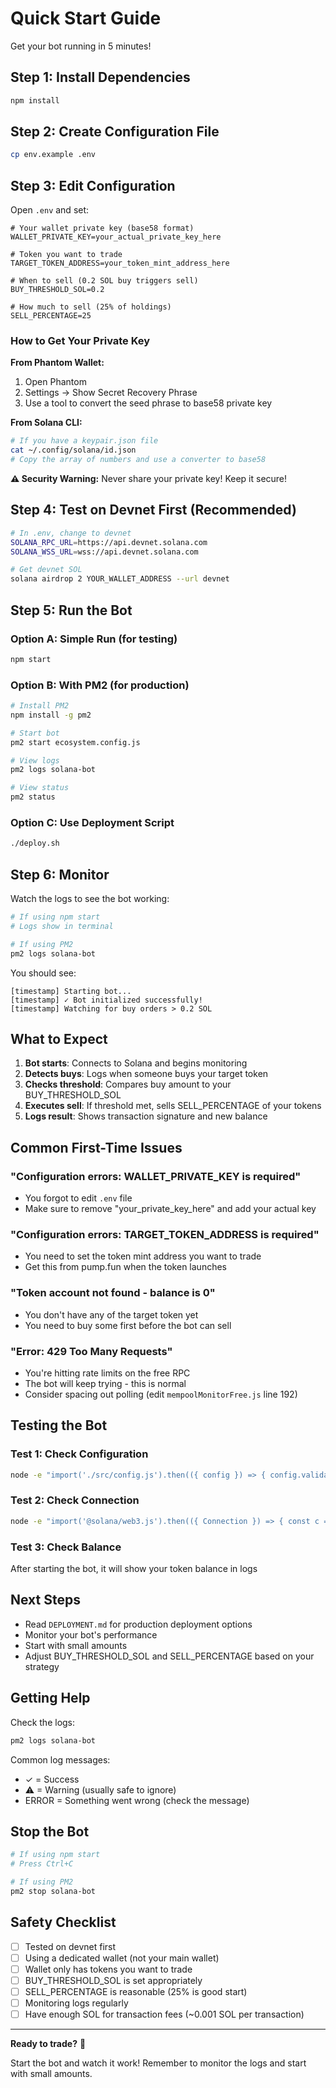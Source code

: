 # Quick Start Guide

Get your bot running in 5 minutes!

## Step 1: Install Dependencies

```bash
npm install
```

## Step 2: Create Configuration File

```bash
cp env.example .env
```

## Step 3: Edit Configuration

Open `.env` and set:

```env
# Your wallet private key (base58 format)
WALLET_PRIVATE_KEY=your_actual_private_key_here

# Token you want to trade
TARGET_TOKEN_ADDRESS=your_token_mint_address_here

# When to sell (0.2 SOL buy triggers sell)
BUY_THRESHOLD_SOL=0.2

# How much to sell (25% of holdings)
SELL_PERCENTAGE=25
```

### How to Get Your Private Key

**From Phantom Wallet:**
1. Open Phantom
2. Settings → Show Secret Recovery Phrase
3. Use a tool to convert the seed phrase to base58 private key

**From Solana CLI:**
```bash
# If you have a keypair.json file
cat ~/.config/solana/id.json
# Copy the array of numbers and use a converter to base58
```

**⚠️ Security Warning:** Never share your private key! Keep it secure!

## Step 4: Test on Devnet First (Recommended)

```bash
# In .env, change to devnet
SOLANA_RPC_URL=https://api.devnet.solana.com
SOLANA_WSS_URL=wss://api.devnet.solana.com

# Get devnet SOL
solana airdrop 2 YOUR_WALLET_ADDRESS --url devnet
```

## Step 5: Run the Bot

### Option A: Simple Run (for testing)
```bash
npm start
```

### Option B: With PM2 (for production)
```bash
# Install PM2
npm install -g pm2

# Start bot
pm2 start ecosystem.config.js

# View logs
pm2 logs solana-bot

# View status
pm2 status
```

### Option C: Use Deployment Script
```bash
./deploy.sh
```

## Step 6: Monitor

Watch the logs to see the bot working:

```bash
# If using npm start
# Logs show in terminal

# If using PM2
pm2 logs solana-bot
```

You should see:
```
[timestamp] Starting bot...
[timestamp] ✓ Bot initialized successfully!
[timestamp] Watching for buy orders > 0.2 SOL
```

## What to Expect

1. **Bot starts**: Connects to Solana and begins monitoring
2. **Detects buys**: Logs when someone buys your target token
3. **Checks threshold**: Compares buy amount to your BUY_THRESHOLD_SOL
4. **Executes sell**: If threshold met, sells SELL_PERCENTAGE of your tokens
5. **Logs result**: Shows transaction signature and new balance

## Common First-Time Issues

### "Configuration errors: WALLET_PRIVATE_KEY is required"
- You forgot to edit `.env` file
- Make sure to remove "your_private_key_here" and add your actual key

### "Configuration errors: TARGET_TOKEN_ADDRESS is required"
- You need to set the token mint address you want to trade
- Get this from pump.fun when the token launches

### "Token account not found - balance is 0"
- You don't have any of the target token yet
- You need to buy some first before the bot can sell

### "Error: 429 Too Many Requests"
- You're hitting rate limits on the free RPC
- The bot will keep trying - this is normal
- Consider spacing out polling (edit `mempoolMonitorFree.js` line 192)

## Testing the Bot

### Test 1: Check Configuration
```bash
node -e "import('./src/config.js').then(({ config }) => { config.validate(); console.log('✓ Config OK'); });"
```

### Test 2: Check Connection
```bash
node -e "import('@solana/web3.js').then(({ Connection }) => { const c = new Connection('https://api.mainnet-beta.solana.com'); c.getVersion().then(v => console.log('✓ Connected:', v)); });"
```

### Test 3: Check Balance
After starting the bot, it will show your token balance in logs

## Next Steps

- Read `DEPLOYMENT.md` for production deployment options
- Monitor your bot's performance
- Start with small amounts
- Adjust BUY_THRESHOLD_SOL and SELL_PERCENTAGE based on your strategy

## Getting Help

Check the logs:
```bash
pm2 logs solana-bot
```

Common log messages:
- ✓ = Success
- ⚠ = Warning (usually safe to ignore)
- ERROR = Something went wrong (check the message)

## Stop the Bot

```bash
# If using npm start
# Press Ctrl+C

# If using PM2
pm2 stop solana-bot
```

## Safety Checklist

- [ ] Tested on devnet first
- [ ] Using a dedicated wallet (not your main wallet)
- [ ] Wallet only has tokens you want to trade
- [ ] BUY_THRESHOLD_SOL is set appropriately
- [ ] SELL_PERCENTAGE is reasonable (25% is good start)
- [ ] Monitoring logs regularly
- [ ] Have enough SOL for transaction fees (~0.001 SOL per transaction)

---

**Ready to trade?** 🚀

Start the bot and watch it work! Remember to monitor the logs and start with small amounts.

